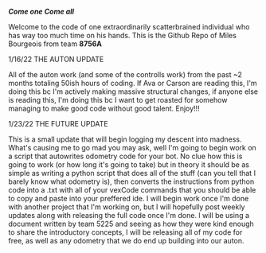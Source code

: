 <EM> <B> <I>Come one Come all</B> </I> </EM>
  
Welcome to the code of one extraordinarily scatterbrained individual who has way too much time on his hands. This is the Github Repo of Miles Bourgeois from team <b> 8756A </b>


1/16/22 THE AUTON UPDATE

All of the auton work (and some of the controlls work) from the past ~2 months totaling 50ish hours of coding. If Ava or Carson are reading this, I'm doing this bc I'm actively making massive structural changes, if anyone else is reading this, I'm doing this bc I want to get roasted for somehow managing to make good code without good talent. Enjoy!!!


1/23/22 THE FUTURE UPDATE

This is a small update that will begin logging my descent into madness. What's causing me to go mad you may ask, well I'm going to begin work on a script that autowrites odometry code for your bot. No clue how this is going to work (or how long it's going to take) but in theory it should be as simple as writing a python script that does all of the stuff (can you tell that I barely know what odometry is), then converts the instructions from python code into a .txt with all of your vexCode commands that you should be able to copy and paste into your preffered ide. I will begin work once I'm done with another project that I'm working on, but I will hopefully post weekly updates along with releasing the full code once I'm done. I will be using a document written by team 5225 and seeing as how they were kind enough to share the introductory concepts, I will be releasing all of my code for free, as well as any odometry that we do end up building into our auton.
